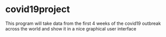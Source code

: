 # covid19project
This program will take data from the first 4 weeks of the covid19 outbreak across the world and show it in a nice graphical user interface
